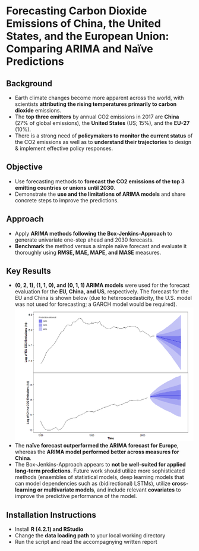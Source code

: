 # Forecasting Carbon Dioxide Emissions of China, the United States, and the European Union: Comparing ARIMA and Naïve Predictions

## Background
* Earth climate changes become more apparent across the world, with scientists **attributing the rising temperatures primarily to carbon dioxide** emissions.
* The **top three emitters** by annual CO2 emissions in 2017 are **China** (27% of global emissions), the **United States** (US; 15%), and the **EU-27** (10%). 
* There is a strong need of **policymakers to monitor the current status** of the CO2 emissions as well as to **understand their trajectories** to design & implement effective policy responses.

## Objective
* Use forecasting methods to **forecast the CO2 emissions of the top 3 emitting countries or unions until 2030**.
* Demonstrate the **use and the limitations of ARIMA models** and share concrete steps to improve the predictions.

## Approach
* Apply **ARIMA methods following the Box-Jenkins-Approach** to generate univariate one-step ahead and 2030 forecasts. 
* **Benchmark** the method versus a simple naïve forecast and evaluate it thoroughly using **RMSE, MAE, MAPE, and MASE** measures.

## Key Results
* **(0, 2, 1), (1, 1, 0), and (0, 1, 1) ARIMA models** were used for the forecast evaluation for the **EU, China, and US**, respectively. The forecast for the EU and China is shown below (due to heteroscedasticity, the U.S. model was not used for forecasting; a GARCH model would be required). 
![Forecast Fan Plot](Forecast_Fan_Plot.png)
* The **naïve forecast outperformed the ARIMA forecast for Europe**, whereas the **ARIMA model performed better across measures for China**. 
* The Box-Jenkins-Approach appears to **not be well-suited for applied long-term predictions**. Future work should utilize more sophisticated methods (ensembles of statistical models, deep learning models that can model dependencies such as (bidirectional) LSTMs), utilize **cross-learning or multivariate models**, and include relevant **covariates** to improve the predictive performance of the model.

## Installation Instructions
* Install **R (4.2.1) and RStudio**
* Change the **data loading path** to your local working directory
* Run the script and read the accompagnying written report

